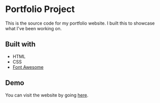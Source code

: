 # Portfolio Project

This is the source code for my portfolio website. I built this to showcase what I've been working on.

## Built with

* HTML
* CSS
* [Font Awesome](https://fontawesome.com/)

## Demo

You can visit the website by going [here](eingest.github.io/websitedemo).
